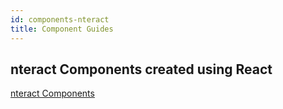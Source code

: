 ```yaml
---
id: components-nteract
title: Component Guides
---
```


## nteract Components created using React

[nteract Components](https://components.nteract.io)
